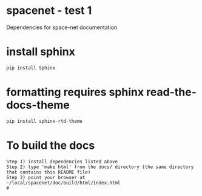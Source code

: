 # spacenet - test 1
Dependencies for space-net documentation

# install sphinx
```python 
pip install Sphinx
```
# formatting requires sphinx read-the-docs-theme
```python
pip install sphinx-rtd-theme
```

# To build the docs
```
Step 1) install dependencies listed above
Step 2) type 'make html' from the docs/ directory (the same directory that contains this README file)
Step 3) point your browser at ~/local/spacenet/doc/build/html/index.html
# 

